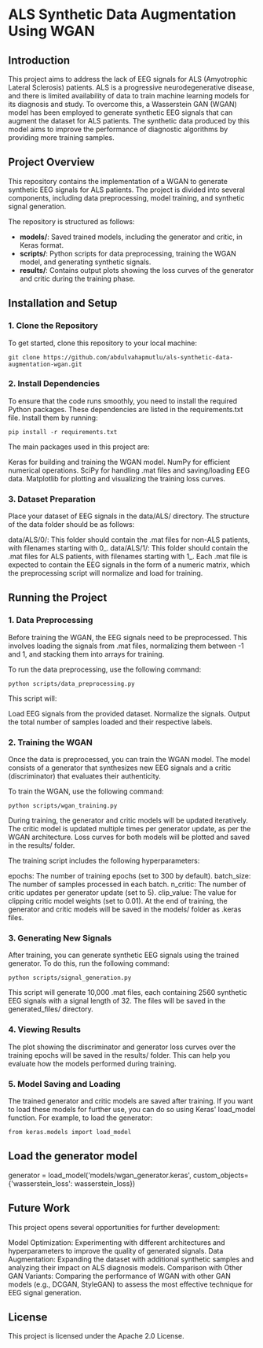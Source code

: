 # ALS Synthetic Data Augmentation Using WGAN

## Introduction

This project aims to address the lack of EEG signals for ALS (Amyotrophic Lateral Sclerosis) patients. ALS is a progressive neurodegenerative disease, and there is limited availability of data to train machine learning models for its diagnosis and study. To overcome this, a Wasserstein GAN (WGAN) model has been employed to generate synthetic EEG signals that can augment the dataset for ALS patients. The synthetic data produced by this model aims to improve the performance of diagnostic algorithms by providing more training samples.

## Project Overview

This repository contains the implementation of a WGAN to generate synthetic EEG signals for ALS patients. The project is divided into several components, including data preprocessing, model training, and synthetic signal generation.

The repository is structured as follows:

- **models/**: Saved trained models, including the generator and critic, in Keras format.
- **scripts/**: Python scripts for data preprocessing, training the WGAN model, and generating synthetic signals.
- **results/**: Contains output plots showing the loss curves of the generator and critic during the training phase.

## Installation and Setup

### 1. Clone the Repository

To get started, clone this repository to your local machine:

```
git clone https://github.com/abdulvahapmutlu/als-synthetic-data-augmentation-wgan.git
```

### 2. Install Dependencies
To ensure that the code runs smoothly, you need to install the required Python packages. These dependencies are listed in the requirements.txt file. Install them by running:
```
pip install -r requirements.txt
```
The main packages used in this project are:

Keras for building and training the WGAN model.
NumPy for efficient numerical operations.
SciPy for handling .mat files and saving/loading EEG data.
Matplotlib for plotting and visualizing the training loss curves.

### 3. Dataset Preparation
Place your dataset of EEG signals in the data/ALS/ directory. The structure of the data folder should be as follows:

data/ALS/0/: This folder should contain the .mat files for non-ALS patients, with filenames starting with 0_.
data/ALS/1/: This folder should contain the .mat files for ALS patients, with filenames starting with 1_.
Each .mat file is expected to contain the EEG signals in the form of a numeric matrix, which the preprocessing script will normalize and load for training.

## Running the Project
### 1. Data Preprocessing
Before training the WGAN, the EEG signals need to be preprocessed. This involves loading the signals from .mat files, normalizing them between -1 and 1, and stacking them into arrays for training.

To run the data preprocessing, use the following command:

```
python scripts/data_preprocessing.py
```
This script will:

Load EEG signals from the provided dataset.
Normalize the signals.
Output the total number of samples loaded and their respective labels.

### 2. Training the WGAN
Once the data is preprocessed, you can train the WGAN model. The model consists of a generator that synthesizes new EEG signals and a critic (discriminator) that evaluates their authenticity.

To train the WGAN, use the following command:
```
python scripts/wgan_training.py
```
During training, the generator and critic models will be updated iteratively. The critic model is updated multiple times per generator update, as per the WGAN architecture. Loss curves for both models will be plotted and saved in the results/ folder.

The training script includes the following hyperparameters:

epochs: The number of training epochs (set to 300 by default).
batch_size: The number of samples processed in each batch.
n_critic: The number of critic updates per generator update (set to 5).
clip_value: The value for clipping critic model weights (set to 0.01).
At the end of training, the generator and critic models will be saved in the models/ folder as .keras files.

### 3. Generating New Signals
After training, you can generate synthetic EEG signals using the trained generator. To do this, run the following command:

```
python scripts/signal_generation.py
```
This script will generate 10,000 .mat files, each containing 2560 synthetic EEG signals with a signal length of 32. The files will be saved in the generated_files/ directory.

### 4. Viewing Results
The plot showing the discriminator and generator loss curves over the training epochs will be saved in the results/ folder. This can help you evaluate how the models performed during training.

### 5. Model Saving and Loading
The trained generator and critic models are saved after training. If you want to load these models for further use, you can do so using Keras' load_model function. For example, to load the generator:
```
from keras.models import load_model
```

## Load the generator model
generator = load_model('models/wgan_generator.keras', custom_objects={'wasserstein_loss': wasserstein_loss})

## Future Work
This project opens several opportunities for further development:

Model Optimization: Experimenting with different architectures and hyperparameters to improve the quality of generated signals.
Data Augmentation: Expanding the dataset with additional synthetic samples and analyzing their impact on ALS diagnosis models.
Comparison with Other GAN Variants: Comparing the performance of WGAN with other GAN models (e.g., DCGAN, StyleGAN) to assess the most effective technique for EEG signal generation.

## License
This project is licensed under the Apache 2.0 License.
